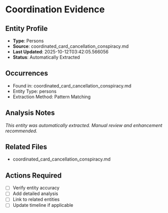 # Coordination Evidence

## Entity Profile
- **Type**: Persons
- **Source**: coordinated_card_cancellation_conspiracy.md
- **Last Updated**: 2025-10-12T03:42:05.566056
- **Status**: Automatically Extracted

## Occurrences
- Found in: coordinated_card_cancellation_conspiracy.md
- Entity Type: persons
- Extraction Method: Pattern Matching

## Analysis Notes
*This entity was automatically extracted. Manual review and enhancement recommended.*

## Related Files
- coordinated_card_cancellation_conspiracy.md

## Actions Required
- [ ] Verify entity accuracy
- [ ] Add detailed analysis
- [ ] Link to related entities
- [ ] Update timeline if applicable
